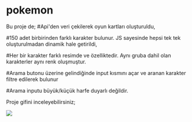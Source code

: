 # pokemon
Bu proje de;
#Api'den veri çekilerek oyun kartları oluşturuldu,

#150 adet birbirinden farklı karakter bulunur. JS sayesinde hepsi tek tek oluşturulmadan dinamik hale getirildi,

#Her bir karakter farklı resimde ve özelliktedir. Aynı gruba dahil olan karakterler aynı renk oluşmuştur.

#Arama butonu üzerine gelindiğinde input kısmını açar ve aranan karakter filtre edilerek bulunur

#Arama inputu büyük/küçük harfe duyarlı değildir.

Proje gifini inceleyebilirsiniz;

![](/gif/pokemon.gif)


